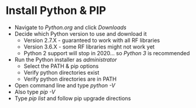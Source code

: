 # Install Python & PIP
- Navigate to *Python.org* and click *Downloads*
- Decide which Python version to use and download it
  - Version 2.7.X - guaranteed to work with all RF libraries
  - Version 3.6.X - some RF libraries might not work yet
  - Python 2 support will stop in 2020... so *Python 3* is recommended
- Run the Python installer as *administrator*
  - Select the PATH & pip options
  - Verify python directories exist
  - Verify python directories are in PATH
- Open command line and type *python -V*
- Also type *pip -V*
- Type *pip list* and follow pip upgrade directions
